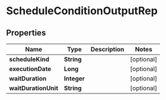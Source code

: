 

# ScheduleConditionOutputRep


## Properties

Name | Type | Description | Notes
------------ | ------------- | ------------- | -------------
**scheduleKind** | **String** |  |  [optional]
**executionDate** | **Long** |  |  [optional]
**waitDuration** | **Integer** |  |  [optional]
**waitDurationUnit** | **String** |  |  [optional]



